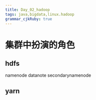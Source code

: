 ```yaml
---
title: Day_02_hadoop
tags: java,bigdata,linux.hadoop
grammar_cjkRuby: true
---
```


# 集群中扮演的角色
## hdfs

namenode
datanote
secondarynamenode

## yarn

